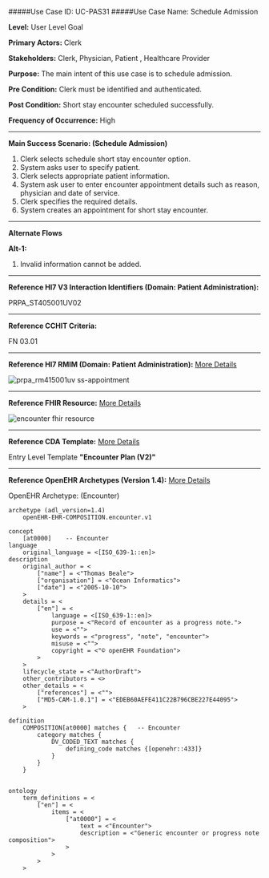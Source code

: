 #####Use Case ID: UC-PAS31
#####Use Case Name: Schedule Admission

**Level:**                     User Level Goal

**Primary Actors:**            Clerk

**Stakeholders:**              Clerk, Physician, Patient , Healthcare Provider

**Purpose:**                   The main intent of this use case is to schedule admission.

**Pre Condition:**             Clerk must be identified and authenticated.

**Post Condition:**            Short stay encounter scheduled successfully.

**Frequency of Occurrence:**   High
__________________________________________________________
**Main Success Scenario: (Schedule Admission)**

1. Clerk selects schedule short stay encounter option.
2. System asks user to specify patient.
3. Clerk selects appropriate patient information.
4. System ask user to enter encounter appointment details such as reason, physician and date of service.
5. Clerk specifies the required details.
6. System creates an appointment for short stay encounter.

_______________________________________________________________________________
**Alternate Flows** 

**Alt-1:**

1. Invalid information cannot be added.

________________________________________________________________________
**Reference Hl7 V3 Interaction Identifiers (Domain: Patient Administration):**

PRPA_ST405001UV02
_______________________________________________________________
**Reference CCHIT Criteria:**

FN 03.01
_______________________________________________________________
**Reference Hl7 RMIM (Domain: Patient Administration):**
[More Details](http://www.hl7.org/implement/standards/product_brief.cfm?product_id=306)

![prpa_rm415001uv ss-appointment](https://f.cloud.github.com/assets/5391320/1295488/20426d1a-30b0-11e3-9625-825133a23cff.png)
_______________________________________________________________
**Reference FHIR Resource:**
[More Details](http://www.hl7.org/implement/standards/fhir/resourcelist.html)

![encounter fhir resource](https://f.cloud.github.com/assets/5391320/1295268/cb11790e-30a9-11e3-8af5-6e7bb9dfdbda.png)
_______________________________________________________________
**Reference CDA Template:**
[More Details](http://www.hl7.org/Special/committees/structure/index.cfm)

Entry Level Template **"Encounter Plan (V2)"**
_______________________________________________________________
**Reference OpenEHR Archetypes (Version 1.4):**
[More Details](http://www.openehr.org/ckm/)

OpenEHR Archetype: (Encounter)

``` Archetype
archetype (adl_version=1.4)
	openEHR-EHR-COMPOSITION.encounter.v1

concept
	[at0000]	-- Encounter
language
	original_language = <[ISO_639-1::en]>
description
	original_author = <
		["name"] = <"Thomas Beale">
		["organisation"] = <"Ocean Informatics">
		["date"] = <"2005-10-10">
	>
	details = <
		["en"] = <
			language = <[ISO_639-1::en]>
			purpose = <"Record of encounter as a progress note.">
			use = <"">
			keywords = <"progress", "note", "encounter">
			misuse = <"">
			copyright = <"© openEHR Foundation">
		>
	>
	lifecycle_state = <"AuthorDraft">
	other_contributors = <>
	other_details = <
		["references"] = <"">
		["MD5-CAM-1.0.1"] = <"EDEB60AEFE411C22B796CBE227E44095">
	>

definition
	COMPOSITION[at0000] matches {	-- Encounter
		category matches {
			DV_CODED_TEXT matches {
				defining_code matches {[openehr::433]}
			}
		}
	}


ontology
	term_definitions = <
		["en"] = <
			items = <
				["at0000"] = <
					text = <"Encounter">
					description = <"Generic encounter or progress note composition">
				>
			>
		>
	>
```






